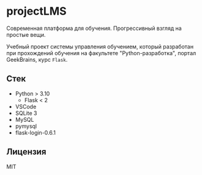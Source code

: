 # projectLMS

Современная платформа для обучения. Прогрессивный взгляд на простые вещи.

Учебный проект системы управления обучением, который разработан при прохождений обучения на факультете "Python-разработка", портал GeekBrains, курс `Flask`.

## Стек

- Python > 3.10
  - Flask < 2
- VSCode
- SQLite 3
- MySQL
- pymysql
- flask-login-0.6.1

## Лицензия

MIT
